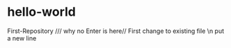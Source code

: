 # hello-world
First-Repository 
 /// why no Enter is here// First change to existing file \n
put a new line

